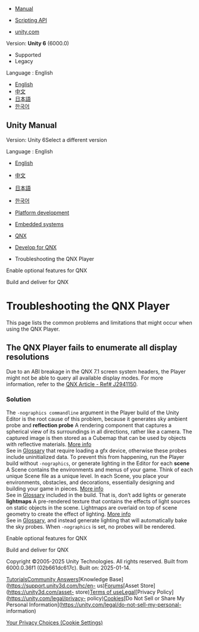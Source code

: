 [](https://docs.unity3d.com)

  * [Manual](../Manual/index.html)
  * [Scripting API](../ScriptReference/index.html)

  * [unity.com](https://unity.com/)

Version: **Unity 6** (6000.0)

  * Supported
  * Legacy

Language : English

  * [English](/Manual/qnx-troubleshooting.html)
  * [中文](/cn/current/Manual/qnx-troubleshooting.html)
  * [日本語](/ja/current/Manual/qnx-troubleshooting.html)
  * [한국어](/kr/current/Manual/qnx-troubleshooting.html)

[](https://docs.unity3d.com)

## Unity Manual

Version: Unity 6Select a different version

Language : English

  * [English](/Manual/qnx-troubleshooting.html)
  * [中文](/cn/current/Manual/qnx-troubleshooting.html)
  * [日本語](/ja/current/Manual/qnx-troubleshooting.html)
  * [한국어](/kr/current/Manual/qnx-troubleshooting.html)

  * [Platform development ](PlatformSpecific.html)
  * [Embedded systems](embedded-systems.html)
  * [QNX](qnx.html)
  * [Develop for QNX](qnx-develop.html)
  * Troubleshooting the QNX Player

[](qnx-optional-features.html)

Enable optional features for QNX

[](qnx-build-and-deliver.html)

Build and deliver for QNX

# Troubleshooting the QNX Player

This page lists the common problems and limitations that might occur when
using the QNX Player.

## The QNX Player fails to enumerate all display resolutions

Due to an ABI breakage in the QNX 7.1 screen system headers, the Player might
not be able to query all available display modes. For more information, refer
to the [QNX Article - Ref#
J2941150](https://www.qnx.com/developers/articles/rel_6934_0.html).

### Solution

The `-nographics commandline` argument in the Player build of the Unity Editor
is the root cause of this problem, because it generates sky ambient probe and
**reflection probe** A rendering component that captures a spherical view of
its surroundings in all directions, rather like a camera. The captured image
is then stored as a Cubemap that can be used by objects with reflective
materials. [More info](class-ReflectionProbe.html)  
See in [Glossary](Glossary.html#ReflectionProbe) that require loading a gfx
device, otherwise these probes include uninitialized data. To prevent this
from happening, run the Player build without `-nographics`, or generate
lighting in the Editor for each **scene** A Scene contains the environments
and menus of your game. Think of each unique Scene file as a unique level. In
each Scene, you place your environments, obstacles, and decorations,
essentially designing and building your game in pieces. [More
info](CreatingScenes.html)  
See in [Glossary](Glossary.html#Scene) included in the build. That is, don’t
add lights or generate **lightmaps** A pre-rendered texture that contains the
effects of light sources on static objects in the scene. Lightmaps are
overlaid on top of scene geometry to create the effect of lighting. [More
info](Lightmapping.html)  
See in [Glossary](Glossary.html#Lightmap), and instead generate lighting that
will automatically bake the sky probes. When `-nographics` is set, no probes
will be rendered.

[](qnx-optional-features.html)

Enable optional features for QNX

[](qnx-build-and-deliver.html)

Build and deliver for QNX

Copyright ©2005-2025 Unity Technologies. All rights reserved. Built from
6000.0.36f1 (02b661dc617c). Built on: 2025-01-14.

[Tutorials](https://learn.unity.com/)[Community
Answers](https://answers.unity3d.com)[Knowledge
Base](https://support.unity3d.com/hc/en-
us)[Forums](https://forum.unity3d.com)[Asset Store](https://unity3d.com/asset-
store)[Terms of
use](https://docs.unity3d.com/Manual/TermsOfUse.html)[Legal](https://unity.com/legal)[Privacy
Policy](https://unity.com/legal/privacy-
policy)[Cookies](https://unity.com/legal/cookie-policy)[Do Not Sell or Share
My Personal Information](https://unity.com/legal/do-not-sell-my-personal-
information)

[Your Privacy Choices (Cookie Settings)](javascript:void\(0\);)

